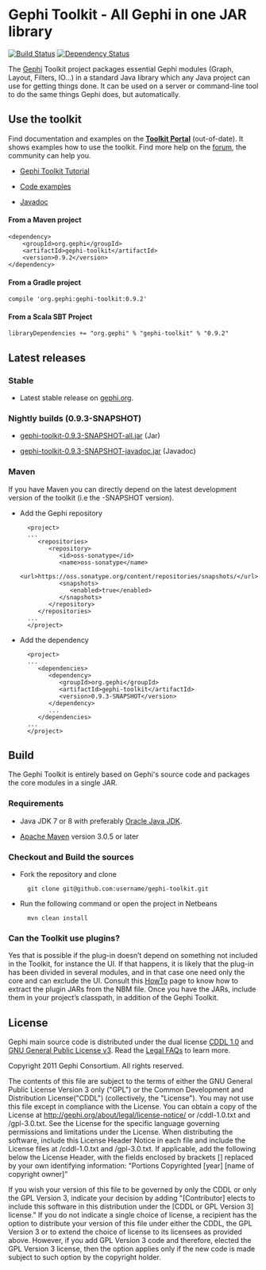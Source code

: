 # Gephi Toolkit - All Gephi in one JAR library

[![Build Status](https://travis-ci.org/gephi/gephi-toolkit.svg?branch=master)](https://travis-ci.org/gephi/gephi-toolkit)
[![Dependency Status](https://www.versioneye.com/user/projects/595fb71d6725bd000e53e3c0/badge.svg?style=flat)](https://www.versioneye.com/user/projects/595fb71d6725bd000e53e3c0?child=summary)

The [Gephi](http://gephi.org) Toolkit project packages essential Gephi modules (Graph, Layout, Filters, IO…) in a standard Java library which any Java project can use for getting things done. It can be used on a server or command-line tool to do the same things Gephi does, but automatically.

## Use the toolkit

Find documentation and examples on the [**Toolkit Portal**](https://github.com/gephi/gephi/wiki/Toolkit) (out-of-date). It shows examples how to use the toolkit. Find more help on the [forum](http://gephi.org/plugins), the community can help you.

- [Gephi Toolkit Tutorial](http://www.slideshare.net/gephi/gephi-toolkit-tutorialtoolkit)

- [Code examples](https://github.com/gephi/gephi-toolkit-demos)

- [Javadoc](https://gephi.org/gephi-toolkit/0.9.2/apidocs)

#### From a Maven project

```
<dependency>
    <groupId>org.gephi</groupId>
    <artifactId>gephi-toolkit</artifactId>
    <version>0.9.2</version>
</dependency>
```

#### From a Gradle project

```
compile 'org.gephi:gephi-toolkit:0.9.2'
```

#### From a Scala SBT Project

```
libraryDependencies += "org.gephi" % "gephi-toolkit" % "0.9.2"
```

## Latest releases

### Stable

- Latest stable release on [gephi.org](http://gephi.org/toolkit).

### Nightly builds (0.9.3-SNAPSHOT)

- [gephi-toolkit-0.9.3-SNAPSHOT-all.jar](https://oss.sonatype.org/service/local/artifact/maven/content?r=snapshots&g=org.gephi&a=gephi-toolkit&v=0.9.3-SNAPSHOT&c=all) (Jar)

- [gephi-toolkit-0.9.3-SNAPSHOT-javadoc.jar](https://oss.sonatype.org/service/local/artifact/maven/content?r=snapshots&g=org.gephi&a=gephi-toolkit&v=0.9.3-SNAPSHOT&c=javadoc) (Javadoc)

### Maven

If you have Maven you can directly depend on the latest development version of the toolkit (i.e the -SNAPSHOT version).

- Add the Gephi repository

        <project>
        ...
           <repositories>
              <repository>
                 <id>oss-sonatype</id>
                 <name>oss-sonatype</name>
                 <url>https://oss.sonatype.org/content/repositories/snapshots/</url>
                 <snapshots>
                    <enabled>true</enabled>
                 </snapshots>
              </repository>
           </repositories>
        ...
        </project>

- Add the dependency

        <project>
        ...
           <dependencies>
              <dependency>
                 <groupId>org.gephi</groupId>
                 <artifactId>gephi-toolkit</artifactId>
                 <version>0.9.3-SNAPSHOT</version>
              </dependency>
              ...
           </dependencies>
        ...
        </project>

## Build

The Gephi Toolkit is entirely based on Gephi's source code and packages the core modules in a single JAR.

### Requirements

- Java JDK 7 or 8 with preferably [Oracle Java JDK](http://java.com/en/).

- [Apache Maven](http://maven.apache.org/) version 3.0.5 or later

### Checkout and Build the sources

- Fork the repository and clone

        git clone git@github.com:username/gephi-toolkit.git

- Run the following command or open the project in Netbeans

        mvn clean install

### Can the Toolkit use plugins?

Yes that is possible if the plug-in doesn’t depend on something not included in the Toolkit, for instance the UI. If that happens, it is likely that the plug-in has been divided in several modules, and in that case one need only the core and can exclude the UI.
Consult this [HowTo](https://github.com/gephi/gephi/wiki/How-to-use-plug-ins-with-the-Toolkit) page to know how to extract the plugin JARs from the NBM file. Once you have the JARs, include them in your project’s classpath, in addition of the Gephi Toolkit.

## License

Gephi main source code is distributed under the dual license [CDDL 1.0](http://www.opensource.org/licenses/CDDL-1.0) and [GNU General Public License v3](http://www.gnu.org/licenses/gpl.html). Read the [Legal FAQs](https://gephi.org/about/legal/faq/)  to learn more.

Copyright 2011 Gephi Consortium. All rights reserved.

The contents of this file are subject to the terms of either the GNU
General Public License Version 3 only ("GPL") or the Common
Development and Distribution License("CDDL") (collectively, the
"License"). You may not use this file except in compliance with the
License. You can obtain a copy of the License at
http://gephi.org/about/legal/license-notice/
or /cddl-1.0.txt and /gpl-3.0.txt. See the License for the
specific language governing permissions and limitations under the
License.  When distributing the software, include this License Header
Notice in each file and include the License files at
/cddl-1.0.txt and /gpl-3.0.txt. If applicable, add the following below the
License Header, with the fields enclosed by brackets [] replaced by
your own identifying information:
"Portions Copyrighted [year] [name of copyright owner]"

If you wish your version of this file to be governed by only the CDDL
or only the GPL Version 3, indicate your decision by adding
"[Contributor] elects to include this software in this distribution
under the [CDDL or GPL Version 3] license." If you do not indicate a
single choice of license, a recipient has the option to distribute
your version of this file under either the CDDL, the GPL Version 3 or
to extend the choice of license to its licensees as provided above.
However, if you add GPL Version 3 code and therefore, elected the GPL
Version 3 license, then the option applies only if the new code is
made subject to such option by the copyright holder.
